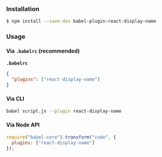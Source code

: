 ### Installation

```sh
$ npm install --save-dev babel-plugin-react-display-name
```

### Usage

#### Via `.babelrc` (recommended)

**`.babelrc`**

```json
{
  "plugins": ["react-display-name"]
}
```

#### Via CLI

```sh
babel script.js --plugin react-display-name
```

#### Via Node API

```js
require("babel-core").transform("code", {
  plugins: ["react-display-name"]
});
```
